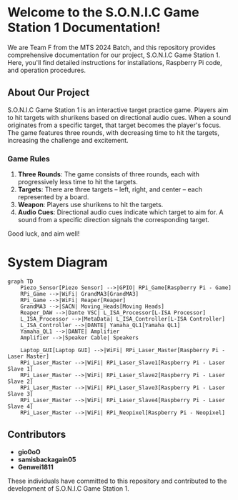 

# Welcome to the S.O.N.I.C Game Station 1 Documentation!

We are Team F from the MTS 2024 Batch, and this repository provides comprehensive documentation for our project, S.O.N.I.C Game Station 1. Here, you'll find detailed instructions for installations, Raspberry Pi code, and operation procedures.

## About Our Project

S.O.N.I.C Game Station 1 is an interactive target practice game. Players aim to hit targets with shurikens based on directional audio cues. When a sound originates from a specific target, that target becomes the player's focus. The game features three rounds, with decreasing time to hit the targets, increasing the challenge and excitement.

### Game Rules

1. **Three Rounds**: The game consists of three rounds, each with progressively less time to hit the targets.
2. **Targets**: There are three targets – left, right, and center – each represented by a board.
3. **Weapon**: Players use shurikens to hit the targets.
4. **Audio Cues**: Directional audio cues indicate which target to aim for. A sound from a specific direction signals the corresponding target.

Good luck, and aim well!



# System Diagram

```mermaid
graph TD
    Piezo_Sensor[Piezo Sensor] -->|GPIO| RPi_Game[Raspberry Pi - Game]
    RPi_Game -->|WiFi| GrandMA3[GrandMA3]
    RPi_Game -->|WiFi| Reaper[Reaper]
    GrandMA3 -->|SACN| Moving_Heads[Moving Heads]
    Reaper_DAW -->|Dante VSC| L_ISA_Processor[L-ISA Processor]
    L_ISA_Processor -->|MetaData| L_ISA_Controller[L-ISA Controller]
    L_ISA_Controller -->|DANTE| Yamaha_QL1[Yamaha QL1]
    Yamaha_QL1 -->|DANTE| Amplifier
    Amplifier -->|Speaker Cable| Speakers

    Laptop_GUI[Laptop GUI] -->|WiFi| RPi_Laser_Master[Raspberry Pi - Laser Master]
    RPi_Laser_Master -->|WiFi| RPi_Laser_Slave1[Raspberry Pi - Laser Slave 1]
    RPi_Laser_Master -->|WiFi| RPi_Laser_Slave2[Raspberry Pi - Laser Slave 2]
    RPi_Laser_Master -->|WiFi| RPi_Laser_Slave3[Raspberry Pi - Laser Slave 3]
    RPi_Laser_Master -->|WiFi| RPi_Laser_Slave4[Raspberry Pi - Laser Slave 4]
    RPi_Laser_Master -->|WiFi| RPi_Neopixel[Raspberry Pi - Neopixel]
```


## Contributors

- **gio0oO**
- **samisbackagain05**
- **Genwei1811**


These individuals have committed to this repository and contributed to the development of S.O.N.I.C Game Station 1.